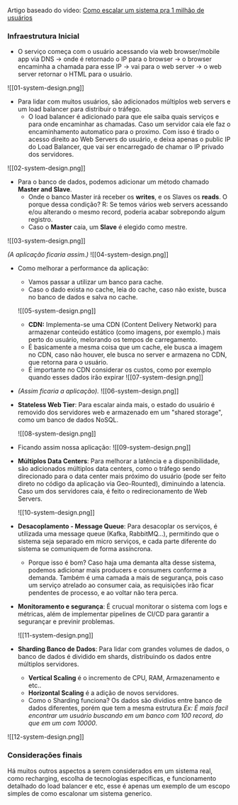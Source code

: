 
Artigo baseado do video: [Como escalar um sistema pra 1 milhão de usuários](https://www.youtube.com/watch?v=epp1YdODUk4&ab_channel=JonathanMoura)

### Infraestrutura Inicial

* O serviço começa com o usuário acessando via web browser/mobile app via DNS -> onde é retornado o IP para o browser ->  o browser encaminha a chamada para esse IP -> vai para o web server -> o web server retornar o HTML para o usuário.

![[01-system-design.png]]

* Para lidar com muitos usuários, são adicionados múltiplos web servers e um load balancer para distribuir o tráfego.
	* O load balancer é adicionado para que ele saiba quais serviços e para onde encaminhar as chamadas. Caso um servidor caia ele faz o encaminhamento automatico para o proximo. Com isso é tirado o acesso direito ao Web Servers do usuário, e deixa apenas o public IP do Load Balancer, que vai ser encarregado de chamar o IP privado dos servidores.

![[02-system-design.png]]

* Para o banco de dados, podemos adicionar um método chamado **Master and Slave**.
	* Onde o banco Master irá receber os **writes**, e os Slaves os **reads**. O porque dessa condição? R: Se temos vários web servers acessando e/ou alterando o mesmo record, poderia acabar sobrepondo algum registro.
	* Caso o **Master** caia, um **Slave** é elegido como mestre.

![[03-system-design.png]]

*(A aplicação ficaria assim.)*
![[04-system-design.png]]

* Como melhorar a performance da aplicação:
	* Vamos passar a utilizar um banco para cache.
	* Caso o dado exista no cache, leia do cache, caso não existe, busca no banco de dados e salva no cache.
	
	 ![[05-system-design.png]]
	* **CDN:** Implementa-se uma CDN (Content Delivery Network) para armazenar conteúdo estático (como imagens, por exemplo.) mais perto do usuário, melorando os tempos de carregamento.
	* É basicamente a mesma coisa que um cache, ele busca a imagem no CDN, caso não houver, ele busca no server e armazena no CDN, que retorna para o usuário.
	* É importante no CDN considerar os custos, como por exemplo quando esses dados irão expirar
	 ![[07-system-design.png]]

* *(Assim ficaria a aplicação).*
	 ![[06-system-design.png]]

* **Stateless Web Tier**: Para escalar ainda mais, o estado do usuário é removido dos servidores web e armazenado em um "shared storage", como um banco de dados NoSQL.

	 ![[08-system-design.png]]
	
* Ficando assim nossa aplicação:
  ![[09-system-design.png]]

* **Múltiplos Data Centers**: Para melhorar a latência e a disponibilidade, são adicionados múltiplos data centers, como o tráfego sendo direcionado para o data center mais próximo do usuário (pode ser feito direto no código da aplicação via Geo-Rounted), diminuindo a latencia. Caso um dos servidores caia, é feito o redirecionamento de Web Servers.

	![[10-system-design.png]]

* **Desacoplamento - Message Queue**: Para desacoplar os serviços, é utilizada uma message queue (Kafka, RabbitMQ...), permitindo que o sistema seja separado em micro serviços, e cada parte diferente do sistema se comuniquem de forma assíncrona.
	* Porque isso é bom? Caso haja uma demanta alta desse sistema, podemos adicionar mais producers e consumers conforme a demanda. Também é uma camada a mais de segurança, pois caso um serviço atrelado ao consumer caia, as requisições irão ficar pendentes de processo, e ao voltar não tera perca.

* **Monitoramento e segurança**: É crucual monitorar o sistema com logs e métricas, além de implementar pipelines de CI/CD para garantir a segurançar e previnir problemas.

	![[11-system-design.png]]

* **Sharding Banco de Dados**: Para lidar com grandes volumes de dados, o banco de dados é dividido em shards, distribuindo os dados entre múltiplos servidores.
	* **Vertical Scaling** é o incremento de CPU, RAM, Armazenamento e etc..
	* **Horizontal Scaling** é a adição de novos servidores.
	* Como o Sharding funciona? Os dados são dividios entre banco de dados diferentes, porém que tem a mesma estrutura *Ex: É mais facil encontrar um usuário buscando em um banco com 100 record, do que em um com 10000*.
	
![[12-system-design.png]]

### Considerações finais

Há muitos outros aspectos a serem considerados em um sistema real, como recharging, escolha de tecnologias específicas, e funcionamento detalhado do load balancer e etc, esse é apenas um exemplo de um escopo simples de como escalonar um sistema generico.